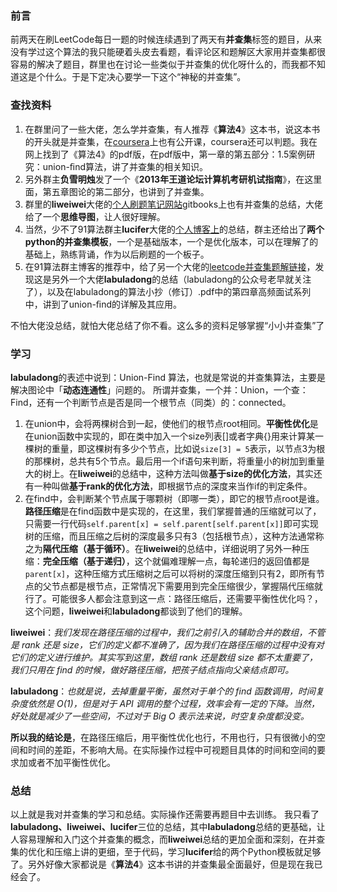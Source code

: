 
### 前言

前两天在刷LeetCode每日一题的时候连续遇到了两天有**并查集**标签的题目，从来没有学过这个算法的我只能硬着头皮去看题，看评论区和题解区大家用并查集都很容易的解决了题目，群里也在讨论一些类似于并查集的优化呀什么的，而我都不知道这是个什么。于是下定决心要学一下这个“神秘的并查集”。


### 查找资料

1. 在群里问了一些大佬，怎么学并查集，有人推荐《**算法4**》这本书，说这本书的开头就是并查集，在[coursera](https://www.coursera.org/)上也有公开课，coursera还可以判题。我在网上找到了《算法4》的pdf版，在pdf版中，第一章的第五部分：1.5案例研究：union-ﬁnd算法，讲了并查集的相关知识。
2. 另外群主**负雪明烛**发了一个《**2013年王道论坛计算机考研机试指南**》，在这里面，第五章图论的第二部分，也讲到了并查集。
3. 群里的**liweiwei**大佬的[个人刷题笔记网站](https://liweiwei1419.gitbooks.io/algorithms-and-data-structures/chapter-05/%E3%80%90%E7%AE%97%E6%B3%95%E6%97%A5%E7%A7%AF%E6%9C%88%E7%B4%AF%E3%80%9117-%E5%B9%B6%E6%9F%A5%E9%9B%86.html)gitbooks上也有并查集的总结，大佬给了一个**思维导图**，让人很好理解。
4. 当然，少不了91算法群主**lucifer**大佬的[个人博客上](https://lucifer.ren/blog/2020/02/20/union-find/)的总结，群主还给出了**两个python的并查集模板**，一个是基础版本，一个是优化版本，可以在理解了的基础上，熟练背诵，作为以后刷题的一个板子。
5. 在91算法群主博客的推荐中，给了另一个大佬的[leetcode并查集题解链接](https://leetcode-cn.com/problems/friend-circles/solution/union-find-suan-fa-xiang-jie-by-labuladong/)，发现这是另外一个大佬**labuladong**的总结（labuladong的公众号老早就关注了），以及在labuladong的算法小抄（修订）.pdf中的第四章高频面试系列中，讲到了union-ﬁnd的详解及其应用。

不怕大佬没总结，就怕大佬总结了你不看。这么多的资料足够掌握“小小并查集”了

### 学习

**labuladong**的表述中说到：Union-Find 算法，也就是常说的并查集算法，主要是解决图论中「**动态连通性**」问题的。
所谓并查集，一个并：Union，一个查：Find，还有一个判断节点是否是同一个根节点（同类）的：connected。

1. 在union中，会将两棵树合到一起，使他们的根节点root相同。**平衡性优化**是在union函数中实现的，即在类中加入一个size列表[]或者字典{}用来计算某一棵树的重量，即这棵树有多少个节点，比如说`size[3] = 5`表示，以节点3为根的那棵树，总共有5个节点。最后用一个if语句来判断，将重量小的树加到重量大的树上。在**liweiwei**的总结中，这种方法叫做**基于size的优化方法**，其实还有一种叫做**基于rank的优化方法**，即根据节点的深度来当作if的判定条件。
2. 在find中，会判断某个节点属于哪颗树（即哪一类），即它的根节点root是谁。**路径压缩**是在find函数中是实现的，在这里，我们掌握普通的压缩就可以了，只需要一行代码`self.parent[x] = self.parent[self.parent[x]]`即可实现树的压缩，而且压缩之后树的深度最多只有3（包括根节点），这种方法通常称之为**隔代压缩（基于循环）**。在**liweiwei**的总结中，详细说明了另外一种压缩：**完全压缩（基于递归）**，这个就偏难理解一点，每轮递归的返回值都是`parent[x]`，这种压缩方式压缩树之后可以将树的深度压缩到只有2，即所有节点的父节点都是根节点，正常情况下需要用到完全压缩很少，掌握隔代压缩就行了。可能很多人都会注意到这一点：路径压缩后，还需要平衡性优化吗？，这个问题，**liweiwei**和**labuladong**都谈到了他们的理解。

**liweiwei**：*我们发现在路径压缩的过程中，我们之前引入的辅助合并的数组，不管是 rank 还是 size，它们的定义都不准确了，因为我们在路径压缩的过程中没有对它们的定义进行维护。其实写到这里，数组 rank 还是数组 size 都不太重要了，我们只用在 find 的时候，做好路径压缩，把孩子结点指向父亲结点即可。*

**labuladong**：*也就是说，去掉重量平衡，虽然对于单个的 find 函数调用，时间复杂度依然是 O(1)，但是对于 API 调用的整个过程，效率会有一定的下降。当然，好处就是减少了一些空间，不过对于 Big O 表示法来说，时空复杂度都没变。*

**所以我的结论是**，在路径压缩后，用平衡性优化也行，不用也行，只有很微小的空间和时间的差距，不影响大局。在实际操作过程中可视题目具体的时间和空间的要求加或者不加平衡性优化。

### 总结
以上就是我对并查集的学习和总结。实际操作还需要再题目中去训练。
我只看了**labuladong、liweiwei、lucifer**三位的总结，其中**labuladong**总结的更基础，让人容易理解和入门这个并查集的概念，而**liweiwei**总结的更加全面和深刻，在并查集的优化和压缩上讲的更细，至于代码，学习**lucifer**给的两个Python模板就足够了。另外好像大家都说是《**算法4**》这本书讲的并查集最全面最好，但是现在我已经会了。




